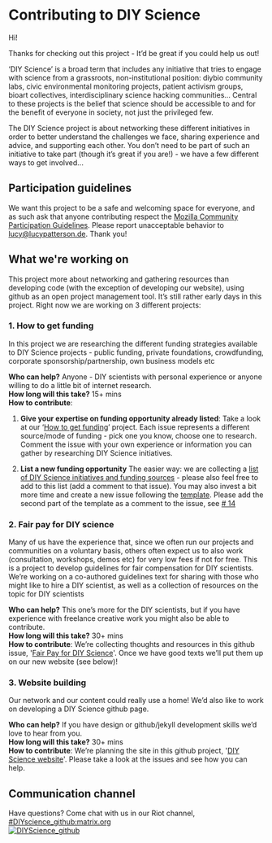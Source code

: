 Contributing to DIY Science
===========================

Hi! 

Thanks for checking out this project - It’d be great if you could help us out!

‘DIY Science’ is a broad term that includes any initiative that tries to engage with science from a grassroots, non-institutional position: diybio community labs, civic environmental monitoring projects, patient activism groups, bioart collectives, interdisciplinary science hacking communities… Central to these projects is the belief that science should be accessible to and for the benefit of everyone in society, not just the privileged few.

The DIY Science project is about networking these different initiatives in order to better understand the challenges we face, sharing experience and advice, and supporting each other. You don’t need to be part of such an initiative to take part (though it’s great if you are!) - we have a few different ways to get involved...
  
  
Participation guidelines
------------------------
We want this project to be a safe and welcoming space for everyone, and as such ask that anyone contributing respect the [Mozilla Community Participation Guidelines](https://www.mozilla.org/en-US/about/governance/policies/participation/). Please report unacceptable behavior to lucy@lucypatterson.de. Thank you!
  
  
What we're working on
---------------------
This project more about networking and gathering resources than developing code (with the exception of developing our website), using github as an open project management tool. It’s still rather early days in this project. Right now we are working on 3 different projects:
  
  
### 1. How to get funding
In this project we are researching the different funding strategies available to DIY Science projects - public funding, private foundations, crowdfunding, corporate sponsorship/partnership, own business models etc  

**Who can help?** Anyone - DIY scientists with personal experience or anyone willing to do a little bit of internet research.  
**How long will this take?** 15+ mins  
**How to contribute**: 

1. **Give your expertise on funding opportunity already listed**:
Take a look at our ‘[How to get funding](https://github.com/DIYScience/DIYScience/projects/4)’ project. Each issue represents a different source/mode of funding - pick one you know, choose one to research. Comment the issue with your own experience or information you can gather by researching DIY Science initiatives. 

2. **List a new funding opportunity**
The easier way: we are collecting a [list of DIY Science initiatives and funding sources](https://github.com/DIYScience/DIYScience/issues/1#issuecomment-302934191) - please also feel free to add to this list (add a comment to that issue). You may also invest a bit more time and create a new issue following the [template](https://github.com/DIYScience/DIYScience/issues/1). Please add the second part of the template as a comment to the issue, see [# 14](https://github.com/DIYScience/DIYScience/issues/14)


  
  
### 2. Fair pay for DIY science
Many of us have the experience that, since we often run our projects and communities on a voluntary basis, others often expect us to also work (consultation, workshops, demos etc) for very low fees if not for free. This is a project to develop guidelines for fair compensation for DIY scientists. We’re working on a co-authored guidelines text for sharing with those who might like to hire a DIY scientist, as well as a collection of resources on the topic for DIY scientists  

**Who can help?** This one’s more for the DIY scientists, but if you have experience with freelance creative work you might also be able to contribute.  
**How long will this take?** 30+ mins  
**How to contribute**: We’re collecting thoughts and resources in this github issue, '[Fair Pay for DIY Science](https://github.com/DIYScience/DIYScience/issues/5)'. Once we have good texts we’ll put them up on our new website (see below)!
  
  
### 3. Website building
Our network and our content could really use a home! We’d also like to work on developing a DIY Science github page.  

**Who can help?** If you have design or github/jekyll development skills we’d love to hear from you.  
**How long will this take?** 30+ mins  
**How to contribute**: We’re planning the site in this github project, '[DIY Science website](https://github.com/DIYScience/DIYScience/projects/5)'. Please take a look at the issues and see how you can help.
  
  
Communication channel
---------------------
Have questions? Come chat with us in our Riot channel, [#DIYscience_github:matrix.org](https://riot.im/app/#/room/#DIYscience_github:matrix.org)  
[![DIYScience_github](https://avatars0.githubusercontent.com/u/13446337?v=3&s=50 "DIYScience_github")](https://riot.im/app/#/room/#DIYscience_github:matrix.org)

 
